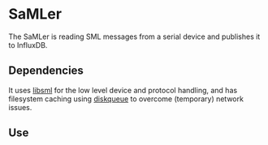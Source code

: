 # SaMLer

The SaMLer is reading SML messages from a serial device and publishes it to InfluxDB.

## Dependencies

It uses [libsml](https://github.com/volkszaehler/libsml) for the low level device and protocol handling, and has filesystem caching using [diskqueue](https://github.com/nsqio/go-diskqueue) to overcome (temporary) network issues.

## Use

